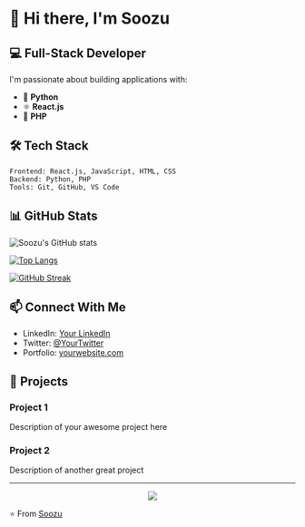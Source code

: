 # 👋 Hi there, I'm Soozu

## 💻 Full-Stack Developer

I'm passionate about building applications with:

- 🐍 **Python**
- ⚛️ **React.js**
- 🐘 **PHP**

## 🛠️ Tech Stack

```
Frontend: React.js, JavaScript, HTML, CSS
Backend: Python, PHP
Tools: Git, GitHub, VS Code
```

## 📊 GitHub Stats

![Soozu's GitHub stats](https://github-readme-stats.vercel.app/api?username=YOUR_USERNAME&show_icons=true&theme=radical)

[![Top Langs](https://github-readme-stats.vercel.app/api/top-langs/?username=YOUR_USERNAME&layout=compact&theme=radical)](https://github.com/anuraghazra/github-readme-stats)

[![GitHub Streak](https://github-readme-streak-stats.herokuapp.com/?user=YOUR_USERNAME&theme=radical)](https://git.io/streak-stats)

## 📫 Connect With Me

- LinkedIn: [Your LinkedIn](#)
- Twitter: [@YourTwitter](#)
- Portfolio: [yourwebsite.com](#)

## 🚀 Projects

### Project 1
Description of your awesome project here

### Project 2
Description of another great project

---

<p align="center">
  <img src="https://komarev.com/ghpvc/?username=YOUR_USERNAME&color=blueviolet&style=flat">
</p>

⭐️ From [Soozu](https://github.com/YOUR_USERNAME) 
